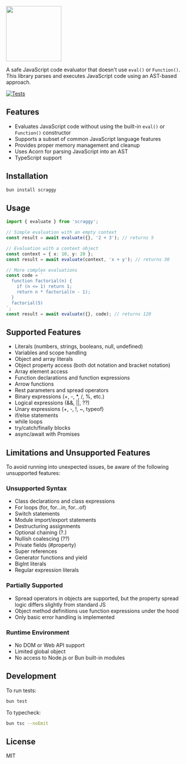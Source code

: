 <img width="150" align="center" src="https://raw.githubusercontent.com/alii/scraggy/refs/heads/main/scraggy.png" />

A safe JavaScript code evaluator that doesn't use `eval()` or `Function()`. This library parses and executes JavaScript code using an AST-based approach.

[![Tests](https://github.com/alii/evaluate/actions/workflows/bun-test.yml/badge.svg)](https://github.com/alii/scraggy/actions/workflows/bun-test.yml)

## Features

- Evaluates JavaScript code without using the built-in `eval()` or `Function()` constructor
- Supports a subset of common JavaScript language features
- Provides proper memory management and cleanup
- Uses Acorn for parsing JavaScript into an AST
- TypeScript support

## Installation

```bash
bun install scraggy
```

## Usage

```typescript
import { evaluate } from 'scraggy';

// Simple evaluation with an empty context
const result = await evaluate({}, '2 + 3'); // returns 5

// Evaluation with a context object
const context = { x: 10, y: 20 };
const result = await evaluate(context, 'x + y'); // returns 30

// More complex evaluations
const code = `
  function factorial(n) {
    if (n <= 1) return 1;
    return n * factorial(n - 1);
  }
  factorial(5)
`;
const result = await evaluate({}, code); // returns 120
```

## Supported Features

- Literals (numbers, strings, booleans, null, undefined)
- Variables and scope handling
- Object and array literals
- Object property access (both dot notation and bracket notation)
- Array element access
- Function declarations and function expressions
- Arrow functions
- Rest parameters and spread operators
- Binary expressions (+, -, \*, /, %, etc.)
- Logical expressions (&&, ||, ??)
- Unary expressions (+, -, !, ~, typeof)
- if/else statements
- while loops
- try/catch/finally blocks
- async/await with Promises

## Limitations and Unsupported Features

To avoid running into unexpected issues, be aware of the following unsupported features:

### Unsupported Syntax

- Class declarations and class expressions
- For loops (for, for...in, for...of)
- Switch statements
- Module import/export statements
- Destructuring assignments
- Optional chaining (?.)
- Nullish coalescing (??)
- Private fields (#property)
- Super references
- Generator functions and yield
- BigInt literals
- Regular expression literals

### Partially Supported

- Spread operators in objects are supported, but the property spread logic differs slightly from standard JS
- Object method definitions use function expressions under the hood
- Only basic error handling is implemented

### Runtime Environment

- No DOM or Web API support
- Limited global object
- No access to Node.js or Bun built-in modules

## Development

To run tests:

```bash
bun test
```

To typecheck:

```bash
bun tsc --noEmit
```

## License

MIT
